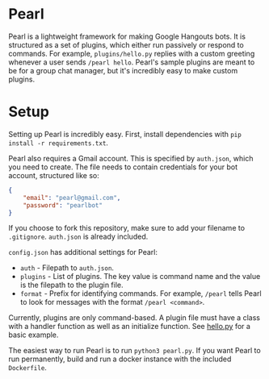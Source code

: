 # Pearl
Pearl is a lightweight framework for making Google Hangouts bots. It is structured as a set of plugins, which either run passively or respond to commands. For example, `plugins/hello.py` replies with a custom greeting whenever a user sends `/pearl hello`. Pearl's sample plugins are meant to be for a group chat manager, but it's incredibly easy to make custom plugins.

# Setup
Setting up Pearl is incredibly easy. First, install dependencies with `pip install -r requirements.txt`.

Pearl also requires a Gmail account. This is specified by `auth.json`, which you need to create. The file needs to contain credentials for your bot account, structured like so:
```json
{
	"email": "pearl@gmail.com",
	"password": "pearlbot"
}
```
If you choose to fork this repository, make sure to add your filename to `.gitignore`. `auth.json` is already included.

`config.json` has additional settings for Pearl:
* `auth` - Filepath to `auth.json`.
* `plugins` - List of plugins. The key value is command name and the value is the filepath to the plugin file.
* `format` - Prefix for identifying commands. For example, `/pearl` tells Pearl to look for messages with the format `/pearl <command>`.

Currently, plugins are only command-based. A plugin file must have a class with a handler function as well as an initialize function. See [hello.py](https://github.com/defund/pearl/blob/master/plugins/hello.py) for a basic example.

The easiest way to run Pearl is to run `python3 pearl.py`. If you want Pearl to run permanently, build and run a docker instance with the included `Dockerfile`.